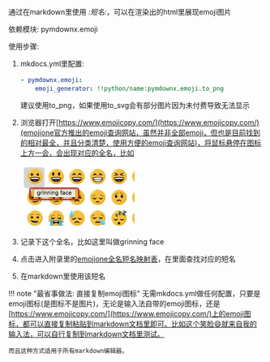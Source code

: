 通过在markdown里使用 *:短名:*，可以在渲染出的html里展现emoji图片

依赖模块: pymdownx.emoji

使用步骤:

1. mkdocs.yml里配置:

    ```yaml
    - pymdownx.emoji:
        emoji_generator: !!python/name:pymdownx.emoji.to_png
    ```

	建议使用to_png，如果使用to_svg会有部分图片因为未付费导致无法显示

2. 浏览器打开[https://www.emojicopy.com/](https://www.emojicopy.com/)(emojione官方推出的emoji查询网站，虽然并非全部emoji，但也是目前找到的相对最全，并且分类清楚，使用方便的emoji查询网站)，将鼠标悬停在图标上方一会，会出现对应的全名，比如

	![](../img/emoji_ex1.png)

3. 记录下这个全名，比如这里叫做grinning face

4. 点击进入附录里的[emojione全名短名映射表](./../../appendix/emoji_shortname/)，在里面查找对应的短名

5. 在markdown里使用该短名

!!! note "最省事做法: 直接复制emoji图标"
	无需mkdocs.yml做任何配置，只要是emoji图标(是图标不是图片)，无论是输入法自带的emoji图标，还是[https://www.emojicopy.com/](https://www.emojicopy.com/)上的emoji图标，都可以直接复制粘贴到markdown文档里即可。比如这个笑脸😄就来自我的输入法，可以自行复制到markdown文档里测试。

	而且这种方式适用于所有markdown编辑器。
